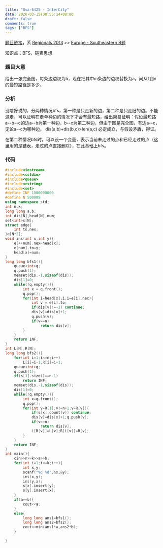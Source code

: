 ```yaml
---
title: "Uva-6425 - InterCity"
date: 2020-03-15T00:55:14+08:00
draft: false
comments: true
tags: ["BFS"]
---
```


[题目链接](https://www.e-olymp.com/en/problems/6171)，系 [Regionals 2013](https://icpcarchive.ecs.baylor.edu/index.php?option=com_onlinejudge&Itemid=8&category=591) >> [Europe - Southeastern B题](https://icpcarchive.ecs.baylor.edu/index.php?option=com_onlinejudge&Itemid=8&category=613) 

知识点：BFS，链表思想

### 题目大意

给出一张完全图，每条边边权为b，现在把其中m条边的边权替换为a，问从1到n的最短路径是多少。

### 分析

没啥好说的，分两种情况bfs，第一种是只走新的边，第二种是只走旧的边。不能混走，可以证明在走单种边的情况下才会有最短路，给出简易证明：假设最短路a--b--c的边a--b为第一种边，b--c为第二种边，但由于图是完全图，有边a--c，无论a--c为哪种边， dis(a,b)+dis(b,c)>len(a,c) 必定成立，与假设矛盾，得证。

在第二种情况bfs时，可以设一个变量，表示当前未走过的点和已经走过的点（这里用的是链表，走过的点直接删除），在此基础上bfs。

### 代码

```c++
#include<iostream>
#include<cstdio>
#include<queue>
#include<cstring>
#include<set>
#define INF 1000000000
#define N 500005
using namespace std;
int n,k;
long long a,b;
int dis[N],head[N],num;
set<int>s[N];
struct edge{
    int to,nex;
}e[N*2];
void ins(int x,int y){
    e[++num].nex=head[x];
    e[num].to=y;
    head[x]=num;
}
long long bfs1(){
    queue<int>q;
    q.push(1);
    memset(dis,-1,sizeof(dis));
    dis[1]=0;
    while(!q.empty()){
        int x = q.front();
        q.pop();
        for(int i=head[x];i;i=e[i].nex){
            int v = e[i].to;
            if(dis[v]!=-1) continue;
            dis[v]=dis[x]+1;
            q.push(v);
            if(v==n)
                return dis[v];
        }
    }
    return INF;
}
int L[N],R[N];
long long bfs2(){
    for(int i=1;i<=n;i++)
        L[i]=i-1,R[i]=i+1;
    queue<int>q;
    q.push(1);
    if(s[1].size()==n-1)
        return INF;
    memset(dis,-1,sizeof(dis));
    dis[1]=0;
    while(!q.empty()){
        int x=q.front();
        q.pop();
        for(int v=R[1];v!=n+1;v=R[v]){
            if(s[x].count(v)) continue;
            dis[v]=dis[x]+1;q.push(v);
            if(v==n)
                return dis[v];
            L[R[v]]=L[v];R[L[v]]=R[v];
        }
    }
    return INF;
}
int main(){
    cin>>n>>k>>a>>b;
    for(int i=1;i<=k;i++){
        int x,y;
        scanf("%d %d",&x,&y);
        ins(x,y);
        ins(y,x);
        s[x].insert(y);
        s[y].insert(x);
    }
    if(a==b){
        cout<<a;
    }
    else{
        long long ans1=bfs1();
        long long ans2=bfs2();
        cout<<min(ans1*a,ans2*b);
    }
    
}
```

